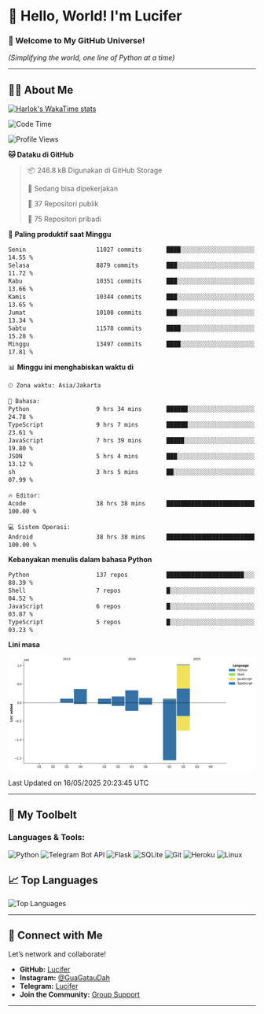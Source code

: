 # 👋 Hello, World! I'm Lucifer 

### 🚀 Welcome to My GitHub Universe!  
*(Simplifying the world, one line of Python at a time)*  

---

## 🧑‍💻 About Me


[![Harlok's WakaTime stats](https://github-readme-stats.vercel.app/api/wakatime?username=LuciferReborns)](https://github.com/jonesroot/github-readme-stats)


<!--START_SECTION:waka-->
![Code Time](http://img.shields.io/badge/Code%20Time-200%20hrs%2026%20mins-blue)

![Profile Views](http://img.shields.io/badge/Profil%20dilihat-11-blue)

**🐱 Dataku di GitHub** 

> 📦 246.8 kB Digunakan di GitHub Storage 
 > 
> 💼 Sedang bisa dipekerjakan
 > 
> 📜 37 Repositori publik 
 > 
> 🔑 75 Repositori pribadi 
 > 
📅 **Paling produktif saat Minggu** 

```text
Senin                    11027 commits       ████░░░░░░░░░░░░░░░░░░░░░   14.55 % 
Selasa                   8879 commits        ███░░░░░░░░░░░░░░░░░░░░░░   11.72 % 
Rabu                     10351 commits       ███░░░░░░░░░░░░░░░░░░░░░░   13.66 % 
Kamis                    10344 commits       ███░░░░░░░░░░░░░░░░░░░░░░   13.65 % 
Jumat                    10108 commits       ███░░░░░░░░░░░░░░░░░░░░░░   13.34 % 
Sabtu                    11578 commits       ████░░░░░░░░░░░░░░░░░░░░░   15.28 % 
Minggu                   13497 commits       ████░░░░░░░░░░░░░░░░░░░░░   17.81 % 
```


📊 **Minggu ini menghabiskan waktu di** 

```text
🕑︎ Zona waktu: Asia/Jakarta

💬 Bahasa: 
Python                   9 hrs 34 mins       ██████░░░░░░░░░░░░░░░░░░░   24.78 % 
TypeScript               9 hrs 7 mins        ██████░░░░░░░░░░░░░░░░░░░   23.61 % 
JavaScript               7 hrs 39 mins       █████░░░░░░░░░░░░░░░░░░░░   19.80 % 
JSON                     5 hrs 4 mins        ███░░░░░░░░░░░░░░░░░░░░░░   13.12 % 
sh                       3 hrs 5 mins        ██░░░░░░░░░░░░░░░░░░░░░░░   07.99 % 

🔥 Editor: 
Acode                    38 hrs 38 mins      █████████████████████████   100.00 % 

💻 Sistem Operasi: 
Android                  38 hrs 38 mins      █████████████████████████   100.00 % 
```

**Kebanyakan menulis dalam bahasa Python** 

```text
Python                   137 repos           ██████████████████████░░░   88.39 % 
Shell                    7 repos             █░░░░░░░░░░░░░░░░░░░░░░░░   04.52 % 
JavaScript               6 repos             █░░░░░░░░░░░░░░░░░░░░░░░░   03.87 % 
TypeScript               5 repos             █░░░░░░░░░░░░░░░░░░░░░░░░   03.23 % 
```



**Lini masa**

![Lines of Code chart](https://raw.githubusercontent.com/jonesroot/jonesroot/main/assets/bar_graph.png)


 Last Updated on 16/05/2025 20:23:45 UTC
<!--END_SECTION:waka-->

---


## 🧰 My Toolbelt  

### Languages & Tools:  
![Python](https://img.shields.io/badge/-Python-3776AB?style=flat-square&logo=python&logoColor=white) ![Telegram Bot API](https://img.shields.io/badge/-Telegram%20Bot%20API-2CA5E0?style=flat-square&logo=telegram&logoColor=white) ![Flask](https://img.shields.io/badge/-Flask-000000?style=flat-square&logo=flask&logoColor=white) ![SQLite](https://img.shields.io/badge/-SQLite-003B57?style=flat-square&logo=sqlite&logoColor=white) ![Git](https://img.shields.io/badge/-Git-F05032?style=flat-square&logo=git&logoColor=white) ![Heroku](https://img.shields.io/badge/-Heroku-430098?style=flat-square&logo=heroku&logoColor=white) ![Linux](https://img.shields.io/badge/-Linux-FCC624?style=flat-square&logo=linux&logoColor=black)  


## 📈 Top Languages

![Top Languages](https://github-readme-stats.vercel.app/api/top-langs/?username=jonesroot&layout=compact&theme=tokyonight)  

---


## 🔗 Connect with Me  

Let’s network and collaborate!  
- **GitHub:** [Lucifer](https://github.com/jonesroot/jonesroot/blob/main/README.md)  
- **Instagram:** [@GuaGatauDah](https://instagram.com/guagataudah)  
- **Telegram:** [Lucifer](https://t.me/LuciferReborns)  
- **Join the Community:** [Group Support](https://t.me/GokilSupport)

---
